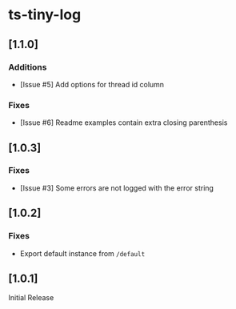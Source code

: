 # ts-tiny-log

## [1.1.0]

### Additions
- [Issue #5] Add options for thread id column

### Fixes
- [Issue #6] Readme examples contain extra closing parenthesis

## [1.0.3]

### Fixes
- [Issue #3] Some errors are not logged with the error string

## [1.0.2]

### Fixes
- Export default instance from `/default`

## [1.0.1]

Initial Release
